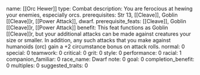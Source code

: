 name: [[Orc Hewer]]
type: Combat
description: You are ferocious at hewing your enemies, especially orcs.
prerequisites: Str 13, [[Cleave]], Goblin [[Cleave]]r, [[Power Attack]], dwarf.
prerequisite_feats: [[Cleave]], Goblin [[Cleave]]r, [[Power Attack]]
benefit: This feat functions as Goblin [[Cleave]]r, but your additional attacks can be made against creatures your size or smaller. In addition, any such attacks that you make against humanoids (orc) gain a +2 circumstance bonus on attack rolls.
normal: 0
special: 0
teamwork: 0
critical: 0
grit: 0
style: 0
performance: 0
racial: 1
companion_familiar: 0
race_name: Dwarf
note: 0
goal: 0
completion_benefit: 0
multiples: 0
suggested_traits: 0
